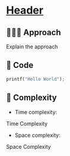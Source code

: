 # [Header](link)

## 🧑🏻‍💻 Approach
<!-- Describe your approach to solving the problem. -->
Explain the approach

## 🔐 Code

``` python
printf("Hello World");
```

## 🧩 Complexity

- Time complexity:
<!-- Add your time complexity here, e.g. $O(n)$ -->
Time Complexity

- Space complexity:
<!-- Add your space complexity here, e.g. $O(n)$ -->
Space Complexity
